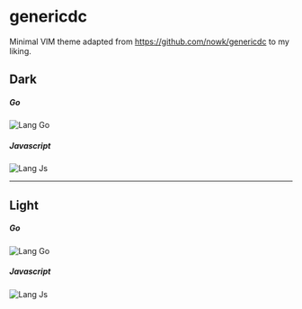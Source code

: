 # genericdc

Minimal VIM theme adapted from https://github.com/nowk/genericdc to my liking.

## Dark

##### Go

![Lang Go](https://raw.github.com/nowk/genericdc/master/screenshot-go.png)


##### Javascript

![Lang Js](https://raw.github.com/nowk/genericdc/master/screenshot-js.png)


---

## Light

##### Go

![Lang Go](https://raw.github.com/nowk/genericdc/master/screenshot-go-light.png)


##### Javascript

![Lang Js](https://raw.github.com/nowk/genericdc/master/screenshot-js-light.png)
